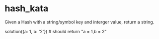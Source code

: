 hash_kata
=========

Given a Hash with a string/symbol key and interger value, return a string.

solution({a: 1, b: '2'}) # should return "a = 1,b = 2"
